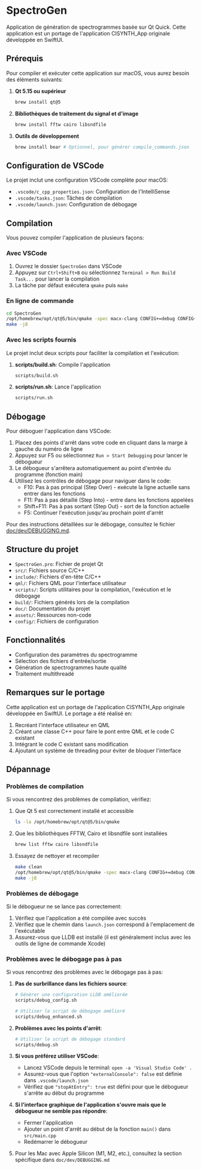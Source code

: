 # SpectroGen

Application de génération de spectrogrammes basée sur Qt Quick. Cette application est un portage de l'application CISYNTH_App originale développée en SwiftUI.

## Prérequis

Pour compiler et exécuter cette application sur macOS, vous aurez besoin des éléments suivants:

1. **Qt 5.15 ou supérieur**
   ```bash
   brew install qt@5
   ```

2. **Bibliothèques de traitement du signal et d'image**
   ```bash
   brew install fftw cairo libsndfile
   ```

3. **Outils de développement**
   ```bash
   brew install bear # Optionnel, pour générer compile_commands.json
   ```

## Configuration de VSCode

Le projet inclut une configuration VSCode complète pour macOS:

- `.vscode/c_cpp_properties.json`: Configuration de l'IntelliSense
- `.vscode/tasks.json`: Tâches de compilation
- `.vscode/launch.json`: Configuration de débogage

## Compilation

Vous pouvez compiler l'application de plusieurs façons:

### Avec VSCode

1. Ouvrez le dossier `SpectroGen` dans VSCode
2. Appuyez sur `Ctrl+Shift+B` ou sélectionnez `Terminal > Run Build Task...` pour lancer la compilation
3. La tâche par défaut exécutera `qmake` puis `make`

### En ligne de commande

```bash
cd SpectroGen
/opt/homebrew/opt/qt@5/bin/qmake -spec macx-clang CONFIG+=debug CONFIG+=qml_debug
make -j8
```

### Avec les scripts fournis

Le projet inclut deux scripts pour faciliter la compilation et l'exécution:

1. **scripts/build.sh**: Compile l'application
   ```bash
   scripts/build.sh
   ```

2. **scripts/run.sh**: Lance l'application
   ```bash
   scripts/run.sh
   ```

## Débogage

Pour déboguer l'application dans VSCode:

1. Placez des points d'arrêt dans votre code en cliquant dans la marge à gauche du numéro de ligne
2. Appuyez sur F5 ou sélectionnez `Run > Start Debugging` pour lancer le débogueur
3. Le débogueur s'arrêtera automatiquement au point d'entrée du programme (fonction main)
4. Utilisez les contrôles de débogage pour naviguer dans le code:
   - F10: Pas à pas principal (Step Over) - exécute la ligne actuelle sans entrer dans les fonctions
   - F11: Pas à pas détaillé (Step Into) - entre dans les fonctions appelées
   - Shift+F11: Pas à pas sortant (Step Out) - sort de la fonction actuelle
   - F5: Continuer l'exécution jusqu'au prochain point d'arrêt

Pour des instructions détaillées sur le débogage, consultez le fichier [doc/dev/DEBUGGING.md](dev/DEBUGGING.md).

## Structure du projet

- `SpectroGen.pro`: Fichier de projet Qt
- `src/`: Fichiers source C/C++
- `include/`: Fichiers d'en-tête C/C++
- `qml/`: Fichiers QML pour l'interface utilisateur
- `scripts/`: Scripts utilitaires pour la compilation, l'exécution et le débogage
- `build/`: Fichiers générés lors de la compilation
- `doc/`: Documentation du projet
- `assets/`: Ressources non-code
- `config/`: Fichiers de configuration

## Fonctionnalités

- Configuration des paramètres du spectrogramme
- Sélection des fichiers d'entrée/sortie
- Génération de spectrogrammes haute qualité
- Traitement multithreadé

## Remarques sur le portage

Cette application est un portage de l'application CISYNTH_App originale développée en SwiftUI. Le portage a été réalisé en:

1. Recréant l'interface utilisateur en QML
2. Créant une classe C++ pour faire le pont entre QML et le code C existant
3. Intégrant le code C existant sans modification
4. Ajoutant un système de threading pour éviter de bloquer l'interface

## Dépannage

### Problèmes de compilation

Si vous rencontrez des problèmes de compilation, vérifiez:

1. Que Qt 5 est correctement installé et accessible
   ```bash
   ls -la /opt/homebrew/opt/qt@5/bin/qmake
   ```

2. Que les bibliothèques FFTW, Cairo et libsndfile sont installées
   ```bash
   brew list fftw cairo libsndfile
   ```

3. Essayez de nettoyer et recompiler
   ```bash
   make clean
   /opt/homebrew/opt/qt@5/bin/qmake -spec macx-clang CONFIG+=debug CONFIG+=qml_debug
   make -j8
   ```

### Problèmes de débogage

Si le débogueur ne se lance pas correctement:

1. Vérifiez que l'application a été compilée avec succès
2. Vérifiez que le chemin dans `launch.json` correspond à l'emplacement de l'exécutable
3. Assurez-vous que LLDB est installé (il est généralement inclus avec les outils de ligne de commande Xcode)

### Problèmes avec le débogage pas à pas

Si vous rencontrez des problèmes avec le débogage pas à pas:

1. **Pas de surbrillance dans les fichiers source**:
   ```bash
   # Générer une configuration LLDB améliorée
   scripts/debug_config.sh
   
   # Utiliser le script de débogage amélioré
   scripts/debug_enhanced.sh
   ```

2. **Problèmes avec les points d'arrêt**:
   ```bash
   # Utiliser le script de débogage standard
   scripts/debug.sh
   ```

3. **Si vous préférez utiliser VSCode**:
   - Lancez VSCode depuis le terminal: `open -a 'Visual Studio Code' .`
   - Assurez-vous que l'option `"externalConsole": false` est définie dans `.vscode/launch.json`
   - Vérifiez que `"stopAtEntry": true` est défini pour que le débogueur s'arrête au début du programme

4. **Si l'interface graphique de l'application s'ouvre mais que le débogueur ne semble pas répondre**:
   - Fermer l'application
   - Ajouter un point d'arrêt au début de la fonction `main()` dans `src/main.cpp`
   - Redémarrer le débogueur

5. Pour les Mac avec Apple Silicon (M1, M2, etc.), consultez la section spécifique dans `doc/dev/DEBUGGING.md`
